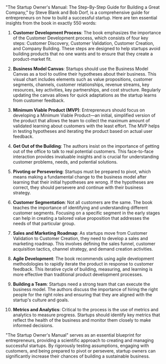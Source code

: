 "The Startup Owner's Manual: The Step-By-Step Guide for Building a Great Company," by Steve Blank and Bob Dorf, is a comprehensive guide for entrepreneurs on how to build a successful startup. Here are ten essential insights from the book in exactly 550 words:

1. **Customer Development Process**: The book emphasizes the importance of the Customer Development process, which consists of four key steps: Customer Discovery, Customer Validation, Customer Creation, and Company Building. These steps are designed to help startups avoid building products that no one wants and to ensure that they create a product-market fit.

2. **Business Model Canvas**: Startups should use the Business Model Canvas as a tool to outline their hypotheses about their business. This visual chart includes elements such as value propositions, customer segments, channels, customer relationships, revenue streams, key resources, key activities, key partnerships, and cost structure. Regularly updating the canvas allows for quick adaptations as the startup learns from customer feedback.

3. **Minimum Viable Product (MVP)**: Entrepreneurs should focus on developing a Minimum Viable Product—an initial, simplified version of the product that allows the team to collect the maximum amount of validated learning about customers with the least effort. The MVP helps in testing hypotheses and iterating the product based on actual user feedback.

4. **Get Out of the Building**: The authors insist on the importance of getting out of the office to talk to real potential customers. This face-to-face interaction provides invaluable insights and is crucial for understanding customer problems, needs, and potential solutions.

5. **Pivoting or Persevering**: Startups must be prepared to pivot, which means making a fundamental change to the business model after learning that their initial hypotheses are wrong. If the hypotheses are correct, they should persevere and continue with their business strategy.

6. **Customer Segmentation**: Not all customers are the same. The book teaches the importance of identifying and understanding different customer segments. Focusing on a specific segment in the early stages can help in creating a tailored value proposition that addresses the needs of that particular group.

7. **Sales and Marketing Roadmap**: As startups move from Customer Validation to Customer Creation, they need to develop a sales and marketing roadmap. This involves defining the sales funnel, customer acquisition tactics, channel strategy, and demand creation activities.

8. **Agile Development**: The book recommends using agile development methodologies to rapidly iterate the product in response to customer feedback. This iterative cycle of building, measuring, and learning is more effective than traditional product development processes.

9. **Building a Team**: Startups need a strong team that can execute the business model. The authors discuss the importance of hiring the right people for the right roles and ensuring that they are aligned with the startup's culture and goals.

10. **Metrics and Analytics**: Critical to the process is the use of metrics and analytics to measure progress. Startups should identify key metrics that reflect the health of the business and monitor them closely to make informed decisions.

"The Startup Owner's Manual" serves as an essential blueprint for entrepreneurs, providing a scientific approach to creating and managing successful startups. By rigorously testing assumptions, engaging with customers, and being prepared to pivot or persevere, startup owners can significantly increase their chances of building a sustainable business.